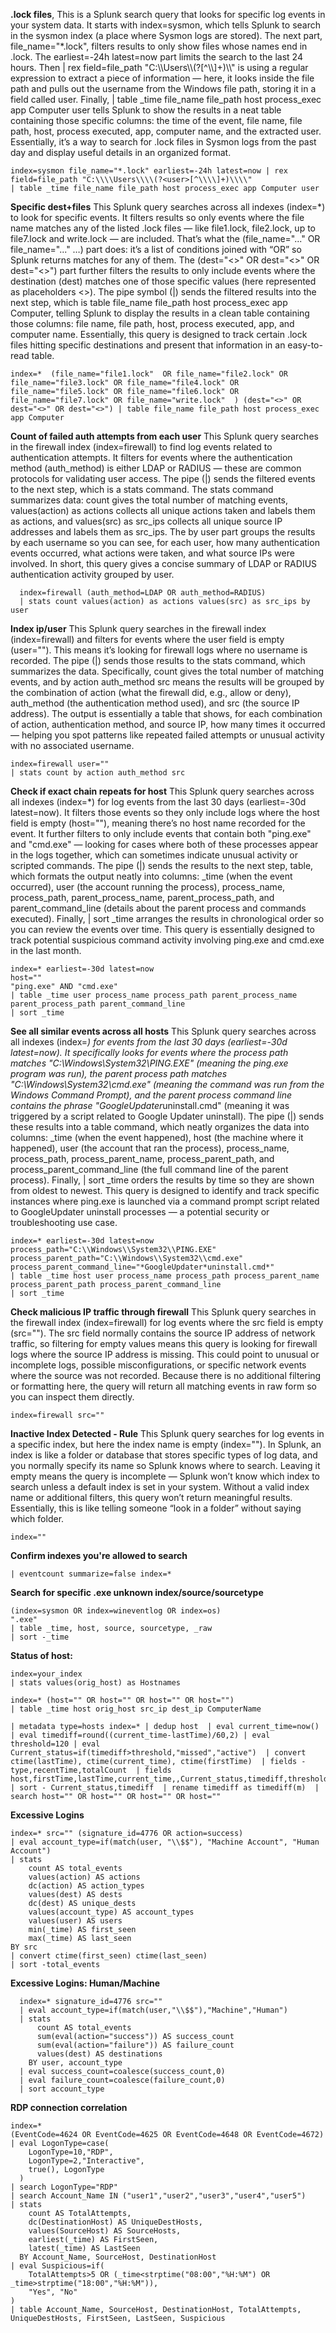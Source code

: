 **.lock files**, 
This is a Splunk search query that looks for specific log events in your system data. It starts with index=sysmon, which tells Splunk to search in the sysmon index (a place where Sysmon logs are stored). The next part, file_name="*.lock", filters results to only show files whose names end in .lock. The earliest=-24h latest=now part limits the search to the last 24 hours. Then | rex field=file_path "C:\\\\Users\\\\(?<user>[^\\\\]+)\\\\" is using a regular expression to extract a piece of information — here, it looks inside the file path and pulls out the username from the Windows file path, storing it in a field called user. Finally, | table _time file_name file_path host process_exec app Computer user tells Splunk to show the results in a neat table containing those specific columns: the time of the event, file name, file path, host, process executed, app, computer name, and the extracted user. Essentially, it’s a way to search for .lock files in Sysmon logs from the past day and display useful details in an organized format.
  ```
  index=sysmon file_name="*.lock" earliest=-24h latest=now | rex field=file_path "C:\\\\Users\\\\(?<user>[^\\\\]+)\\\\"
  | table _time file_name file_path host process_exec app Computer user
  ```

**Specific dest+files**
This Splunk query searches across all indexes (index=*) to look for specific events. It filters results so only events where the file name matches any of the listed .lock files — like file1.lock, file2.lock, up to file7.lock and write.lock — are included. That’s what the (file_name="..." OR file_name="..." …) part does: it’s a list of conditions joined with “OR” so Splunk returns matches for any of them. The (dest="<>" OR dest="<>" OR dest="<>") part further filters the results to only include events where the destination (dest) matches one of those specific values (here represented as placeholders <>). The pipe symbol (|) sends the filtered results into the next step, which is table file_name file_path host process_exec app Computer, telling Splunk to display the results in a clean table containing those columns: file name, file path, host, process executed, app, and computer name. Essentially, this query is designed to track certain .lock files hitting specific destinations and present that information in an easy-to-read table.
  ```
  index=*  (file_name="file1.lock"  OR file_name="file2.lock" OR file_name="file3.lock" OR file_name="file4.lock" OR file_name="file5.lock" OR file_name="file6.lock" OR file_name="file7.lock" OR file_name="write.lock"  ) (dest="<>" OR dest="<>" OR dest="<>") | table file_name file_path host process_exec app Computer
  ```

**Count of failed auth attempts from each user**
This Splunk query searches in the firewall index (index=firewall) to find log events related to authentication attempts. It filters for events where the authentication method (auth_method) is either LDAP or RADIUS — these are common protocols for validating user access. The pipe (|) sends the filtered events to the next step, which is a stats command. The stats command summarizes data: count gives the total number of matching events, values(action) as actions collects all unique actions taken and labels them as actions, and values(src) as src_ips collects all unique source IP addresses and labels them as src_ips. The by user part groups the results by each username so you can see, for each user, how many authentication events occurred, what actions were taken, and what source IPs were involved. In short, this query gives a concise summary of LDAP or RADIUS authentication activity grouped by user.
```
  index=firewall (auth_method=LDAP OR auth_method=RADIUS)
  | stats count values(action) as actions values(src) as src_ips by user
```

**Index ip/user**
This Splunk query searches in the firewall index (index=firewall) and filters for events where the user field is empty (user=""). This means it’s looking for firewall logs where no username is recorded. The pipe (|) sends those results to the stats command, which summarizes the data. Specifically, count gives the total number of matching events, and by action auth_method src means the results will be grouped by the combination of action (what the firewall did, e.g., allow or deny), auth_method (the authentication method used), and src (the source IP address). The output is essentially a table that shows, for each combination of action, authentication method, and source IP, how many times it occurred — helping you spot patterns like repeated failed attempts or unusual activity with no associated username.
  ```
  index=firewall user=""
  | stats count by action auth_method src
  ```

**Check if exact chain repeats for host**
This Splunk query searches across all indexes (index=*) for log events from the last 30 days (earliest=-30d latest=now). It filters those events so they only include logs where the host field is empty (host=""), meaning there’s no host name recorded for the event. It further filters to only include events that contain both "ping.exe" and "cmd.exe" — looking for cases where both of these processes appear in the logs together, which can sometimes indicate unusual activity or scripted commands. The pipe (|) sends the results to the next step, table, which formats the output neatly into columns: _time (when the event occurred), user (the account running the process), process_name, process_path, parent_process_name, parent_process_path, and parent_command_line (details about the parent process and commands executed). Finally, | sort _time arranges the results in chronological order so you can review the events over time. This query is essentially designed to track potential suspicious command activity involving ping.exe and cmd.exe in the last month.
  ```
  index=* earliest=-30d latest=now
  host=""
  "ping.exe" AND "cmd.exe" 
  | table _time user process_name process_path parent_process_name parent_process_path parent_command_line
  | sort _time
  ```

**See all similar events across all hosts**
This Splunk query searches across all indexes (index=*) for events from the last 30 days (earliest=-30d latest=now). It specifically looks for events where the process path matches "C:\\Windows\\System32\\PING.EXE" (meaning the ping.exe program was run), the parent process path matches "C:\\Windows\\System32\\cmd.exe" (meaning the command was run from the Windows Command Prompt), and the parent process command line contains the phrase "GoogleUpdater*uninstall.cmd" (meaning it was triggered by a script related to Google Updater uninstall). The pipe (|) sends these results into a table command, which neatly organizes the data into columns: _time (when the event happened), host (the machine where it happened), user (the account that ran the process), process_name, process_path, process_parent_name, process_parent_path, and process_parent_command_line (the full command line of the parent process). Finally, | sort _time orders the results by time so they are shown from oldest to newest. This query is designed to identify and track specific instances where ping.exe is launched via a command prompt script related to GoogleUpdater uninstall processes — a potential security or troubleshooting use case.

  ```
  index=* earliest=-30d latest=now
  process_path="C:\\Windows\\System32\\PING.EXE"
  process_parent_path="C:\\Windows\\System32\\cmd.exe"
  process_parent_command_line="*GoogleUpdater*uninstall.cmd*"
  | table _time host user process_name process_path process_parent_name process_parent_path process_parent_command_line
  | sort _time
  ```

**Check malicious IP traffic through firewall**
This Splunk query searches in the firewall index (index=firewall) for log events where the src field is empty (src=""). The src field normally contains the source IP address of network traffic, so filtering for empty values means this query is looking for firewall logs where the source IP address is missing. This could point to unusual or incomplete logs, possible misconfigurations, or specific network events where the source was not recorded. Because there is no additional filtering or formatting here, the query will return all matching events in raw form so you can inspect them directly.
  ```
  index=firewall src=""
  ```

**Inactive Index Detected - Rule**
This Splunk query searches for log events in a specific index, but here the index name is empty (index=""). In Splunk, an index is like a folder or database that stores specific types of log data, and you normally specify its name so Splunk knows where to search. Leaving it empty means the query is incomplete — Splunk won’t know which index to search unless a default index is set in your system. Without a valid index name or additional filters, this query won’t return meaningful results. Essentially, this is like telling someone “look in a folder” without saying which folder.
```
index=""
```

**Confirm indexes you're allowed to search**
  ```
  | eventcount summarize=false index=*
  ```

**Search for specific .exe unknown index/source/sourcetype**
  ```
  (index=sysmon OR index=wineventlog OR index=os)
  ".exe"
  | table _time, host, source, sourcetype, _raw
  | sort -_time
   ```

**Status of host:**
  ```
  index=your_index
  | stats values(orig_host) as Hostnames
  ```

  ```
  index=* (host="" OR host="" OR host="" OR host="")
  | table _time host orig_host src_ip dest_ip ComputerName
  ```

  ```
  | metadata type=hosts index=* | dedup host  | eval current_time=now()  | eval timediff=round((current_time-lastTime)/60,2) | eval threshold=120 | eval Current_status=if(timediff>threshold,"missed","active")  | convert ctime(lastTime), ctime(current_time), ctime(firstTime)  | fields - type,recentTime,totalCount  | fields host,firstTime,lastTime,current_time,,Current_status,timediff,threshold  | sort - Current_status,timediff  | rename timediff as timediff(m)  | search host="" OR host="" OR host="" OR host="" 
  ```

**Excessive Logins**
  ```
  index=* src="" (signature_id=4776 OR action=success)
  | eval account_type=if(match(user, "\\$$"), "Machine Account", "Human Account")
  | stats 
      count AS total_events
      values(action) AS actions
      dc(action) AS action_types
      values(dest) AS dests
      dc(dest) AS unique_dests
      values(account_type) AS account_types
      values(user) AS users
      min(_time) AS first_seen
      max(_time) AS last_seen
  BY src
  | convert ctime(first_seen) ctime(last_seen)
  | sort -total_events
  ```

**Excessive Logins: Human/Machine**
```
  index=* signature_id=4776 src=""
  | eval account_type=if(match(user,"\\$$"),"Machine","Human")
  | stats 
      count AS total_events 
      sum(eval(action="success")) AS success_count 
      sum(eval(action="failure")) AS failure_count 
      values(dest) AS destinations
    BY user, account_type
  | eval success_count=coalesce(success_count,0)
  | eval failure_count=coalesce(failure_count,0)
  | sort account_type
  ```

**RDP connection correlation**
  ```
  index=*
  (EventCode=4624 OR EventCode=4625 OR EventCode=4648 OR EventCode=4672)
  | eval LogonType=case(
      LogonType=10,"RDP",
      LogonType=2,"Interactive",
      true(), LogonType
    )
  | search LogonType="RDP"
  | search Account_Name IN ("user1","user2","user3","user4","user5")
  | stats 
      count AS TotalAttempts,
      dc(DestinationHost) AS UniqueDestHosts,
      values(SourceHost) AS SourceHosts,
      earliest(_time) AS FirstSeen,
      latest(_time) AS LastSeen
    BY Account_Name, SourceHost, DestinationHost
  | eval Suspicious=if(
      TotalAttempts>5 OR (_time<strptime("08:00","%H:%M") OR _time>strptime("18:00","%H:%M")),
      "Yes", "No"
  )
  | table Account_Name, SourceHost, DestinationHost, TotalAttempts, UniqueDestHosts, FirstSeen, LastSeen, Suspicious
  ```
